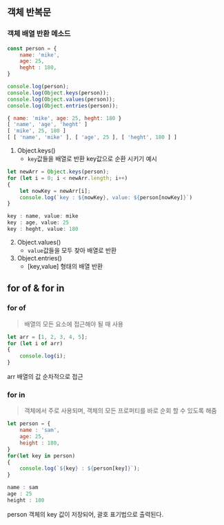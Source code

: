 ## 객체 반복문
### 객체 배열 반환 메소드
```js
const person = {
    name: 'mike',
    age: 25,
    heght : 180,
}

console.log(person);
console.log(Object.keys(person));
console.log(Object.values(person));
console.log(Object.entries(person));
```

```js
{ name: 'mike', age: 25, heght: 180 }
[ 'name', 'age', 'heght' ]
[ 'mike', 25, 180 ]
[ [ 'name', 'mike' ], [ 'age', 25 ], [ 'heght', 180 ] ]
```

1. Object.keys()
	- `key`값들을 배열로 반환
	key값으로 순환 시키기 예시
```js
let newArr = Object.keys(person);
for (let i = 0; i < newArr.length; i++)
{
    let nowKey = newArr[i];
    console.log(`key : ${nowKey}, value: ${person[nowKey]}`)
}
```

```js
key : name, value: mike
key : age, value: 25
key : heght, value: 180
```
2. Object.values()
	- `value`값들을 모두 찾아 배열로 반환
3. Object.entries()
	- [key,value] 형태의 배열 반환

## for of & for in

### for of
> 배열의 모든 요소에 접근해야 될 때 사용

```js
let arr = [1, 2, 3, 4, 5];
for (let i of arr)
{
    console.log(i);
}
```

arr 배열의 값 순차적으로 접근

### for in
> 객체에서 주로 사용되며, 객체의 모든 프로퍼티를 바로 순회 할 수 있도록 해줌

```js
let person = {
    name : 'sam',
    age: 25,
    height : 180,
}
for(let key in person)
{
    console.log(`${key} : ${person[key]}`);
}
```

```js
name : sam
age : 25
height : 180
```

person 객체의 key 값이 저장되어, 괄호 표기법으로 출력된다.
